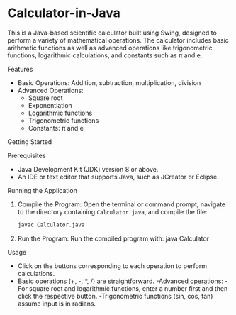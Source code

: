 # Calculator-in-Java

This is a Java-based scientific calculator built using Swing, designed to perform a variety of mathematical operations. The calculator includes basic arithmetic functions as well as advanced operations like trigonometric functions, logarithmic calculations, and constants such as π and e.

Features

- Basic Operations: Addition, subtraction, multiplication, division
- Advanced Operations:
  - Square root
  - Exponentiation
  - Logarithmic functions
  - Trigonometric functions 
  - Constants: π and e

Getting Started

Prerequisites

- Java Development Kit (JDK) version 8 or above.
- An IDE or text editor that supports Java, such as JCreator or Eclipse.

Running the Application

1. Compile the Program:
   Open the terminal or command prompt, navigate to the directory containing `Calculator.java`, and compile the file:
   ```bash
   javac Calculator.java
2. Run the Program: Run the compiled program with:
java Calculator

Usage
- Click on the buttons corresponding to each operation to perform calculations.
- Basic operations (+, -, *, /) are straightforward.
-Advanced operations:
  -For square root and logarithmic functions, enter a number first and then click the respective      button.
  -Trigonometric functions (sin, cos, tan) assume input is in radians.

